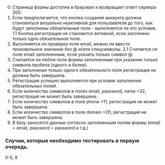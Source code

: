 0. Страница формы доступна в браузере и возвращает ответ сервера 200.
1. Если предполагается, что кнопка создания аккаунта должна становиться визуально неактивной для пользователя до того, как будут заполнены обязательные поля - выполняется ли это условие.
	1.1 Кнопка регистрации не становится активной, если заполнено только одно обязательное поле.
2. Выполняется ли проверка поля email, можно ли ввести произвольное значение без @ и/или спецсимволы.
	2.1 Считается ли поле email заполненным, если указать только символ @.
3. Считается ли любое поле формы заполненным при указании только символа пробела (одного и более).
4. При заполнении только одного обязательного поля регистрация не должна быть завершена.
5. Регистрация успешно выполняется при условии заполнения обязательных полей.
6. Если количество символов в полях email, password, name >32, регистрация не может быть завершена.
7. Если количество символов в поле phone >11, регистрация не может быть завершена.
8. Если количество символов в полe domain >20, регистрация не может быть завершена.
9. В базу заносятся данные согласно заполненным полям формы (email = email, password = password и т.д.)


### Случаи, которые необходимо тестировать в первую очередь.
0-5, 9
